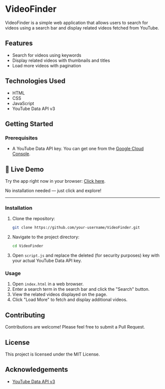 # VideoFinder

VideoFinder is a simple web application that allows users to search for videos using a search bar and display related videos fetched from YouTube.

## Features

- Search for videos using keywords
- Display related videos with thumbnails and titles
- Load more videos with pagination

## Technologies Used

- HTML
- CSS
- JavaScript
- YouTube Data API v3

## Getting Started

### Prerequisites

- A YouTube Data API key. You can get one from the [Google Cloud Console](https://console.cloud.google.com/).


## 🚀 Live Demo

Try the app right now in your browser: [Click here](https://spiffy-sunflower-17637f.netlify.app/).

No installation needed — just click and explore!

---



### Installation

1. Clone the repository:
    ```bash
    git clone https://github.com/your-username/VideoFinder.git
    ```
2. Navigate to the project directory:
    ```bash
    cd VideoFinder
    ```
3. Open `script.js` and replace the deleted (for security purposes) key with your actual YouTube Data API key.

### Usage

1. Open `index.html` in a web browser.
2. Enter a search term in the search bar and click the "Search" button.
3. View the related videos displayed on the page.
4. Click "Load More" to fetch and display additional videos.

## Contributing

Contributions are welcome! Please feel free to submit a Pull Request.

## License

This project is licensed under the MIT License.

## Acknowledgements

- [YouTube Data API v3](https://developers.google.com/youtube/v3)
